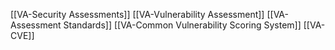 [[VA-Security Assessments]]
[[VA-Vulnerability Assessment]]
[[VA-Assessment Standards]]
[[VA-Common Vulnerability Scoring System]]
[[VA-CVE]]
